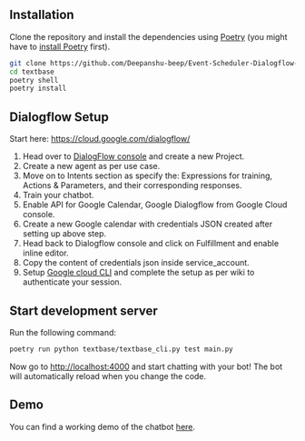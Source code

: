 ## Installation

Clone the repository and install the dependencies using [Poetry](https://python-poetry.org/) (you might have to [install Poetry](https://python-poetry.org/docs/#installation) first).

```bash
git clone https://github.com/Deepanshu-beep/Event-Scheduler-Dialogflow-Chatbot
cd textbase
poetry shell
poetry install
```
## Dialogflow Setup

Start here: https://cloud.google.com/dialogflow/
1. Head over to [DialogFlow console](https://dialogflow.cloud.google.com/) and create a new Project.
2. Create a new agent as per use case.
3. Move on to Intents section as specify the: Expressions for training, Actions & Parameters, and their corresponding responses.
4. Train your chatbot.
5. Enable API for Google Calendar, Google Dialogflow from Google Cloud console.
6. Create a new Google calendar with credentials JSON created after setting up above step.
7. Head back to Dialogflow console and click on Fulfillment and enable inline editor.
8. Copy the content of credentials json inside service_account.
9. Setup [Google cloud CLI](https://cloud.google.com/sdk/docs/install) and complete the setup as per wiki to authenticate your session.

## Start development server

Run the following command:

```bash
poetry run python textbase/textbase_cli.py test main.py
```

Now go to [http://localhost:4000](http://localhost:4000) and start chatting with your bot! The bot will automatically reload when you change the code.

## Demo

You can find a working demo of the chatbot [here](https://drive.google.com/file/d/1Gj2M7Lg62rauaZrhPtUD3eueprpHayuw/view?usp=sharing).
